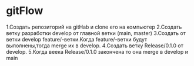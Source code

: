 # gitFlow
1.Создать репозиторий на gitHab и clone  его на компьютер
2.Создать ветку разработки develop от главной ветки (main, master)
3.Создать от ветки develop feature/-ветки.Когда feature/-ветки будут выполнены,тогда merge их в develop.
4.Создать ветку Release/0.1.0 от develop.
5.Когда веека Release/0.1.0 закончена то она merge в develop и main